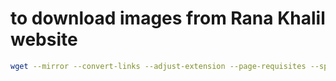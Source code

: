 # to download images from Rana Khalil website

```bash
wget --mirror --convert-links --adjust-extension --page-requisites --span-hosts -D rana-khalil.gitbook.io,miro.medium.com https://rana-khalil.gitbook.io/hack-the-box-oscp-preparation/

```
